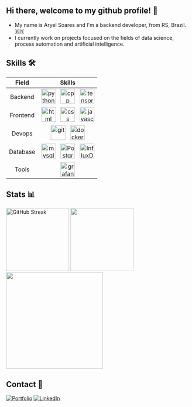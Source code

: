 ## Hi there, welcome to my github profile! 👋

* My name is Aryel Soares and I'm a backend developer, from RS, Brazil. :brazil:
* I currently work on projects focused on the fields of data science, process automation and artificial intelligence.

## Skills 🛠️

| **Field** | **Skills** |
|:---------:|:----------:|
| Backend | <img src="https://cdn.jsdelivr.net/gh/devicons/devicon/icons/python/python-original.svg" alt="python" title="Python" width="40" height="40"/> &nbsp; <img src="https://cdn.jsdelivr.net/gh/devicons/devicon/icons/cplusplus/cplusplus-original.svg" alt="cpp" title="C++" width="40" height="40"/> &nbsp; <img src="https://cdn.jsdelivr.net/gh/devicons/devicon/icons/tensorflow/tensorflow-original.svg" alt="tensorflow" title="Tensorflow" width="40" height="40"/> |
| Frontend | <img src="https://cdn.jsdelivr.net/gh/devicons/devicon/icons/html5/html5-original.svg" alt="html" title="HTML5" width="40" height="40"/> &nbsp; <img src="https://cdn.jsdelivr.net/gh/devicons/devicon/icons/css3/css3-original.svg" alt="css" title="CSS3" width="40" height="40"/> &nbsp; <img src="https://cdn.jsdelivr.net/gh/devicons/devicon/icons/javascript/javascript-original.svg" alt="javascript" title="Javascript" width="40" height="40"/> |
| Devops | <img src="https://cdn.jsdelivr.net/gh/devicons/devicon/icons/git/git-original.svg" alt="git" title="Git" width="40" height="40"/> &nbsp; <img src="https://cdn.jsdelivr.net/gh/devicons/devicon/icons/docker/docker-original.svg" alt="docker" title="Docker" width="40" height="40"/> |
| Database | <img src="https://cdn.jsdelivr.net/gh/devicons/devicon/icons/mysql/mysql-original.svg" alt="mysql" title="MySQL" width="40" height="40"/> &nbsp; <img src="https://cdn.jsdelivr.net/gh/devicons/devicon/icons/postgresql/postgresql-original.svg" alt="Postgresql" title="PostgreSQL" width="40" height="40"/> &nbsp; <img src="https://cdn.jsdelivr.net/gh/devicons/devicon/icons/influxdb/influxdb-original.svg" alt="InfluxDB" title="InfluxDB" width="40" height="40"/> |
| Tools | <img src="https://cdn.jsdelivr.net/gh/devicons/devicon/icons/grafana/grafana-original.svg" alt="grafana" title="Grafana" width="40" height="40"/> |

## Stats 📊

<div>
  <!-- <img height="172em" src="https://github-readme-stats.vercel.app/api?username=aryelsoares&show_icons=true&theme=dracula&include_all_commits=true&count_private=true"/> -->
  <img height="172em" src="https://streak-stats.demolab.com?user=aryelsoares&theme=dracula" alt="GitHub Streak" />
  <img height="172em" src="https://github-readme-stats.vercel.app/api/top-langs?username=aryelsoares&layout=compact&langs_count=16&theme=dracula"/>
  <img height="264em" src="https://github-readme-activity-graph.vercel.app/graph?username=aryelsoares&theme=react&area=true"/>
</div>

## Contact 💬

[![Portfolio](https://img.shields.io/badge/Portfolio-404040?style=for-the-badge&logo=github&logoColor=white)](https://aryelsoares.github.io/portfolio)
[![LinkedIn](https://img.shields.io/badge/LinkedIn-0077B5?style=for-the-badge&logo=linkedin&logoColor=white)](https://www.linkedin.com/in/aryelsoares)
